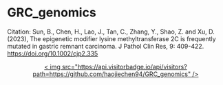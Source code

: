 ﻿# GRC_genomics

 Citation: Sun, B., Chen, H., Lao, J., Tan, C., Zhang, Y., Shao, Z. and Xu, D. (2023), The epigenetic modifier lysine methyltransferase 2C is frequently mutated in gastric remnant carcinoma. J Pathol Clin Res, 9: 409-422. https://doi.org/10.1002/cjp2.335

<p align="center">
  <a href=" ">
     < img src="https://api.visitorbadge.io/api/visitors?path=https://github.com/haojiechen94/GRC_genomics" />
   </a >
</p >

